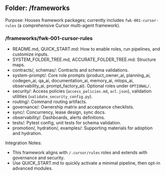 ## Folder: /frameworks

Purpose: Houses framework packages; currently includes `fwk-001-cursor-rules` (a comprehensive Cursor multi-agent framework).

### /frameworks/fwk-001-cursor-rules
- README.md, QUICK_START.md: How to enable roles, run pipelines, and customize inputs.
- SYSTEM_FOLDER_TREE.md, ACCURATE_FOLDER_TREE.md: Structure maps.
- contracts/, schemas/: Contracts and schema validations.
- system-prompt/: Core role prompts (product_owner_ai, planning_ai, codegen_ai, qa_ai, documentation_ai, memory_ai, mlops_ai, observability_ai, prompt_factory_ai). Optional roles under `OPTIONAL/`.
- security/: Access policies (`access_policies.md`, `acl.json`), validation utilities (`validate_security_config.py`).
- routing/: Command routing artifacts.
- governance/: Ownership matrix and acceptance checklists.
- sync/: Concurrency, lease design, sync docs.
- observability/: Dashboards, alerts definitions.
- tests/: Pytest config, unit tests for schema validation.
- promotion/, hydration/, examples/: Supporting materials for adoption and hydration.

Integration Notes:
- This framework aligns with `/.cursor/rules` roles and extends with governance and security.
- Use QUICK_START.md to quickly activate a minimal pipeline, then opt-in advanced modules.